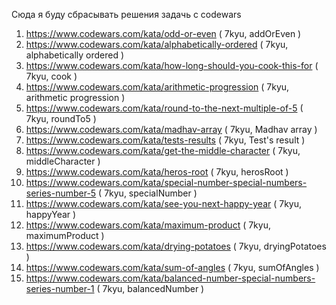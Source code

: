 Сюда я буду сбрасывать решения задачь с codewars

1)  https://www.codewars.com/kata/odd-or-even  ( 7kyu, addOrEven )
2)  https://www.codewars.com/kata/alphabetically-ordered ( 7kyu, alphabetically ordered )
3)  https://www.codewars.com/kata/how-long-should-you-cook-this-for ( 7kyu, cook )
4)  https://www.codewars.com/kata/arithmetic-progression ( 7kyu, arithmetic progression )
5)  https://www.codewars.com/kata/round-to-the-next-multiple-of-5 ( 7kyu, roundTo5 )
6)  https://www.codewars.com/kata/madhav-array ( 7kyu, Madhav array )
7)  https://www.codewars.com/kata/tests-results ( 7kyu, Test's result )
8)  https://www.codewars.com/kata/get-the-middle-character ( 7kyu, middleCharacter )
9)  https://www.codewars.com/kata/heros-root ( 7kyu, herosRoot )
10) https://www.codewars.com/kata/special-number-special-numbers-series-number-5 ( 7kyu, specialNumber )
11) https://www.codewars.com/kata/see-you-next-happy-year ( 7kyu, happyYear )
12) https://www.codewars.com/kata/maximum-product ( 7kyu, maximumProduct )
13) https://www.codewars.com/kata/drying-potatoes ( 7kyu, dryingPotatoes )
14) https://www.codewars.com/kata/sum-of-angles ( 7kyu, sumOfAngles )
15) https://www.codewars.com/kata/balanced-number-special-numbers-series-number-1 ( 7kyu, balancedNumber )
